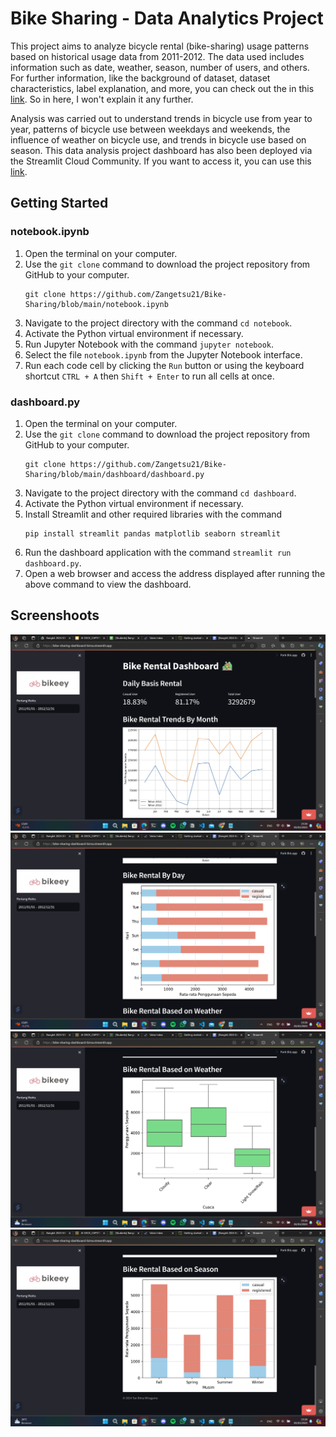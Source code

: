 # Bike Sharing - Data Analytics Project

This project aims to analyze bicycle rental (bike-sharing) usage patterns based on historical usage data from 2011-2012. The data used includes information such as date, weather, season, number of users, and others. For further information, like the background of dataset, dataset characteristics, label explanation, and more, you can check out the in this [link](https://raw.githubusercontent.com/Zangetsu21/Bike-Sharing/main/data/Readme.txt). So in here, I won't explain it any further.

Analysis was carried out to understand trends in bicycle use from year to year, patterns of bicycle use between weekdays and weekends, the influence of weather on bicycle use, and trends in bicycle use based on season. This data analysis project dashboard has also been deployed via the Streamlit Cloud Community. If you want to access it, you can use this [link](https://bike-sharing-dashboard-bima.streamlit.app/).

## Getting Started
### notebook.ipynb
1. Open the terminal on your computer.
2. Use the `git clone` command to download the project repository from GitHub to your computer.
   ```  
   git clone https://github.com/Zangetsu21/Bike-Sharing/blob/main/notebook.ipynb
   ```
4. Navigate to the project directory with the command `cd notebook`.
5. Activate the Python virtual environment if necessary.
6. Run Jupyter Notebook with the command `jupyter notebook`.
7. Select the file `notebook.ipynb` from the Jupyter Notebook interface.
8. Run each code cell by clicking the `Run` button or using the keyboard shortcut `CTRL + A` then `Shift + Enter` to run all cells at once.

### dashboard.py
1. Open the terminal on your computer.
2. Use the `git clone` command to download the project repository from GitHub to your computer.
   ```
   git clone https://github.com/Zangetsu21/Bike-Sharing/blob/main/dashboard/dashboard.py
   ```
4. Navigate to the project directory with the command `cd dashboard`.
5. Activate the Python virtual environment if necessary.
6. Install Streamlit and other required libraries with the command
   ```
   pip install streamlit pandas matplotlib seaborn streamlit
   ```
8. Run the dashboard application with the command `streamlit run dashboard.py`.
9. Open a web browser and access the address displayed after running the above command to view the dashboard.

## Screenshoots
![alt text](https://raw.githubusercontent.com/Zangetsu21/Bike-Sharing/main/screenshoots/Screenshot%202024-03-03%20232614.png)
![alt text](https://raw.githubusercontent.com/Zangetsu21/Bike-Sharing/main/screenshoots/Screenshot%202024-03-03%20232624.png)
![alt text](https://raw.githubusercontent.com/Zangetsu21/Bike-Sharing/main/screenshoots/Screenshot%202024-03-03%20232636.png)
![alt text](https://raw.githubusercontent.com/Zangetsu21/Bike-Sharing/main/screenshoots/Screenshot%202024-03-03%20232641.png)
